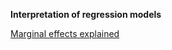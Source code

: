 **Interpretation of regression models**

[Marginal effects explained](https://www.andrewheiss.com/blog/2022/05/20/marginalia/)
